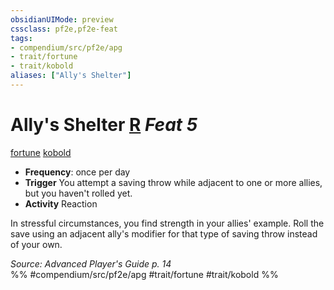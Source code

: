 ```yaml
---
obsidianUIMode: preview
cssclass: pf2e,pf2e-feat
tags:
- compendium/src/pf2e/apg
- trait/fortune
- trait/kobold
aliases: ["Ally's Shelter"]
---
```

# Ally's Shelter  [R](../../rules/core-rulebook/chapter-9-playing-the-game.md#Actions "Reaction") *Feat 5*  
[fortune](../../rules/traits/fortune.md)  [kobold](../../rules/traits/kobold-b1.md)  

- **Frequency**: once per day
- **Trigger** You attempt a saving throw while adjacent to one or more allies, but you haven't rolled yet.
- **Activity** Reaction

In stressful circumstances, you find strength in your allies' example. Roll the save using an adjacent ally's modifier for that type of saving throw instead of your own.

*Source: Advanced Player's Guide p. 14*  
%% #compendium/src/pf2e/apg #trait/fortune #trait/kobold %%